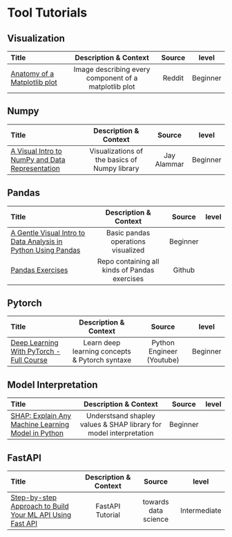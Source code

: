 # Tool Tutorials

## Visualization

Title | Description & Context | Source | level
:-- | :--: | :--: | :--:
[Anatomy of a Matplotlib plot](https://i.redd.it/y7wezafqhm391.png) | Image describing every component of a matplotlib plot  | Reddit | Beginner

## Numpy

Title | Description & Context | Source | level
:-- | :--: | :--: | :--:
[A Visual Intro to NumPy and Data Representation](https://jalammar.github.io/visual-numpy/) | Visualizations of the basics of Numpy library | Jay Alammar | Beginner

## Pandas

Title | Description & Context | Source | level
:-- | :--: | :--: | :--:
[A Gentle Visual Intro to Data Analysis in Python Using Pandas](https://jalammar.github.io/gentle-visual-intro-to-data-analysis-python-pandas/) | Basic pandas operations visualized | Beginner
[Pandas Exercises](https://github.com/guipsamora/pandas_exercises) | Repo containing all kinds of Pandas exercises | Github 

## Pytorch

Title | Description & Context | Source | level
:-- | :--: | :--: | :--:
[Deep Learning With PyTorch - Full Course](https://www.youtube.com/watch?v=c36lUUr864M) | Learn deep learning concepts & Pytorch syntaxe | Python Engineer (Youtube) | Beginner

## Model Interpretation

Title | Description & Context | Source | level
:-- | :--: | :--: | :--:
[SHAP: Explain Any Machine Learning Model in Python](https://towardsdatascience.com/shap-explain-any-machine-learning-model-in-python-24207127cad7) | Understsand shapley values & SHAP library for model interpretation | Beginner

## FastAPI

Title | Description & Context | Source | level
:-- | :--: | :--: | :--:
[Step-by-step Approach to Build Your ML API Using Fast API](https://towardsdatascience.com/step-by-step-approach-to-build-your-machine-learning-api-using-fast-api-21bd32f2bbdb) | FastAPI Tutorial | towards data science | Intermediate
